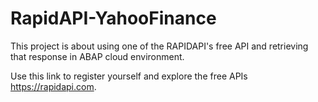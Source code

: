 # RapidAPI-YahooFinance
This project is about using one of the RAPIDAPI's free API and retrieving that response in ABAP cloud environment.

Use this link to register yourself and explore the free APIs https://rapidapi.com.



